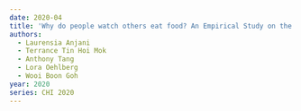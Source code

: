 ```yaml
---
date: 2020-04
title: 'Why do people watch others eat food? An Empirical Study on the Motivations and Practices of Mukbang Viewers'
authors:
  - Laurensia Anjani
  - Terrance Tin Hoi Mok
  - Anthony Tang
  - Lora Oehlberg
  - Wooi Boon Goh
year: 2020
series: CHI 2020
---
```

